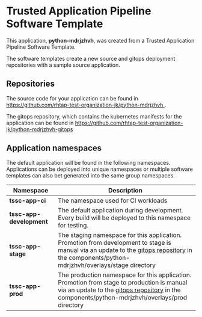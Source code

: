 # Trusted Application Pipeline Software Template

This application, **python-mdrjzhvh**, was created from a Trusted Application Pipeline Software Template.

The software templates create a new source and gitops deployment repositories with a sample source application. 

## Repositories

The source code for your application can be found in [https://github.com/rhtap-test-organization-jk/python-mdrjzhvh ](https://github.com/rhtap-test-organization-jk/python-mdrjzhvh ).
 
The gitops repository, which contains the kubernetes manifests for the application can be found in 
[https://github.com/rhtap-test-organization-jk/python-mdrjzhvh-gitops ](https://github.com/rhtap-test-organization-jk/python-mdrjzhvh-gitops ) 

## Application namespaces 

The default application will be found in the following namespaces. Applications can be deployed into unique namespaces or multiple software templates can also bet generated into the same group namespaces.  

|  Namespace   |  Description   |  
| -------- | -------- |
| **tssc-app-ci** | The namespace used for CI workloads |
| **tssc-app-development** | The default application during development. Every build will be deployed to this namespace for testing. |
| **tssc-app-stage** | The staging namespace for this application. Promotion from development to stage is manual via an update to the [gitops repository](https://github.com/rhtap-test-organization-jk/python-mdrjzhvh-gitops ) in the components/python-mdrjzhvh/overlays/stage directory |
| **tssc-app-prod** | The production namespace for this application. Promotion from stage to production is manual via an update to the [gitops repository](https://github.com/rhtap-test-organization-jk/python-mdrjzhvh-gitops ) in the components/python-mdrjzhvh/overlays/prod directory |